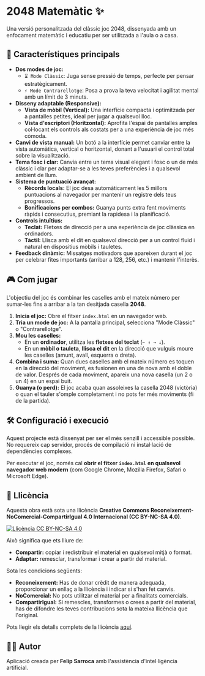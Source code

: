 # 2048 Matemàtic ✨

Una versió personalitzada del clàssic joc 2048, dissenyada amb un enfocament matemàtic i educatiu per ser utilitzada a l'aula o a casa.

## 🚀 Característiques principals

- **Dos modes de joc:**
    - `⌛ Mode Clàssic`: Juga sense pressió de temps, perfecte per pensar estratègicament.
    - `⚡ Mode Contrarellotge`: Posa a prova la teva velocitat i agilitat mental amb un límit de 3 minuts.
- **Disseny adaptable (Responsive):**
    - **Vista de mòbil (Vertical):** Una interfície compacta i optimitzada per a pantalles petites, ideal per jugar a qualsevol lloc.
    - **Vista d'escriptori (Horitzontal):** Aprofita l'espai de pantalles amples col·locant els controls als costats per a una experiència de joc més còmoda.
- **Canvi de vista manual:** Un botó a la interfície permet canviar entre la vista automàtica, vertical o horitzontal, donant a l'usuari el control total sobre la visualització.
- **Tema fosc i clar:** Canvia entre un tema visual elegant i fosc o un de més clàssic i clar per adaptar-se a les teves preferències i a qualsevol ambient de llum.
- **Sistema de puntuació avançat:**
    - **Rècords locals:** El joc desa automàticament les 5 millors puntuacions al navegador per mantenir un registre dels teus progressos.
    - **Bonificacions per combos:** Guanya punts extra fent moviments ràpids i consecutius, premiant la rapidesa i la planificació.
- **Controls intuïtius:**
    - **Teclat:** Fletxes de direcció per a una experiència de joc clàssica en ordinadors.
    - **Tàctil:** Llisca amb el dit en qualsevol direcció per a un control fluid i natural en dispositius mòbils i tauletes.
- **Feedback dinàmic:** Missatges motivadors que apareixen durant el joc per celebrar fites importants (arribar a 128, 256, etc.) i mantenir l'interès.

## 🎮 Com jugar

L'objectiu del joc és combinar les caselles amb el mateix número per sumar-les fins a arribar a la tan desitjada casella **2048**.

1.  **Inicia el joc:** Obre el fitxer `index.html` en un navegador web.
2.  **Tria un mode de joc:** A la pantalla principal, selecciona "Mode Clàssic" o "Contrarellotge".
3.  **Mou les caselles:**
    - En un **ordinador**, utilitza les **fletxes del teclat** (`← ↑ → ↓`).
    - En un **mòbil o tauleta**, **llisca el dit** en la direcció que vulguis moure les caselles (amunt, avall, esquerra o dreta).
4.  **Combina i suma:** Quan dues caselles amb el mateix número es toquen en la direcció del moviment, es fusionen en una de nova amb el doble de valor. Després de cada moviment, apareix una nova casella (un 2 o un 4) en un espai buit.
5.  **Guanya (o perd):** El joc acaba quan assoleixes la casella 2048 (victòria) o quan el tauler s'omple completament i no pots fer més moviments (fi de la partida).

## 🛠️ Configuració i execució

Aquest projecte està dissenyat per ser el més senzill i accessible possible. No requereix cap servidor, procés de compilació ni instal·lació de dependències complexes.

Per executar el joc, només cal **obrir el fitxer `index.html` en qualsevol navegador web modern** (com Google Chrome, Mozilla Firefox, Safari o Microsoft Edge).

## 📄 Llicència

Aquesta obra està sota una llicència **Creative Commons Reconeixement-NoComercial-CompartirIgual 4.0 Internacional (CC BY-NC-SA 4.0)**.

[![Llicència CC BY-NC-SA 4.0](https://licensebuttons.net/l/by-nc-sa/4.0/88x31.png)](https://creativecommons.org/licenses/by-nc-sa/4.0/deed.ca)

Això significa que ets lliure de:
- **Compartir:** copiar i redistribuir el material en qualsevol mitjà o format.
- **Adaptar:** remesclar, transformar i crear a partir del material.

Sota les condicions següents:
- **Reconeixement:** Has de donar crèdit de manera adequada, proporcionar un enllaç a la llicència i indicar si s'han fet canvis.
- **NoComercial:** No pots utilitzar el material per a finalitats comercials.
- **CompartirIgual:** Si remescles, transformes o crees a partir del material, has de difondre les teves contribucions sota la mateixa llicència que l'original.

Pots llegir els detalls complets de la llicència [aquí](https://creativecommons.org/licenses/by-nc-sa/4.0/deed.ca).

## 👨‍💻 Autor

Aplicació creada per **Felip Sarroca** amb l'assistència d'intel·ligència artificial.
